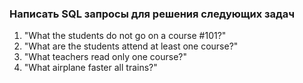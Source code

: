 ### Написать SQL запросы для решения следующих задач

1. "What the students do not go on a course #101?"
2. "What are the students attend at least one course?"
3. "What teachers read only one course?"
4. "What airplane faster all trains?"